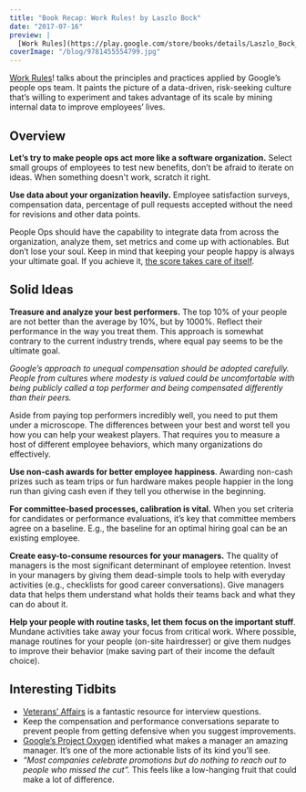 ```yaml
---
title: "Book Recap: Work Rules! by Laszlo Bock"
date: "2017-07-16"
preview: |
  [Work Rules](https://play.google.com/store/books/details/Laszlo_Bock_Work_Rules?id=M6idBAAAQBAJ&hl=en)! talks about the principles and practices applied by Google’s people ops team. It paints the picture of a data-driven, risk-seeking culture that’s willing to experiment and takes advantage of its scale by mining internal data to improve employees’ lives.
coverImage: "/blog/9781455554799.jpg"
---
```


[Work Rules](https://play.google.com/store/books/details/Laszlo_Bock_Work_Rules?id=M6idBAAAQBAJ&hl=en)! talks about the principles and practices applied by Google’s people ops team. It paints the picture of a data-driven, risk-seeking culture that’s willing to experiment and takes advantage of its scale by mining internal data to improve employees’ lives.

## Overview

**Let’s try to make people ops act more like a software organization.** Select small groups of employees to test new benefits, don’t be afraid to iterate on ideas. When something doesn't work, scratch it right.

**Use data about your organization heavily.** Employee satisfaction surveys, compensation data, percentage of pull requests accepted without the need for revisions and other data points.

People Ops should have the capability to integrate data from across the organization, analyze them, set metrics and come up with actionables. But don’t lose your soul. Keep in mind that keeping your people happy is always your ultimate goal. If you achieve it, [the score takes care of itself](https://play.google.com/store/books/details/Bill_Walsh_The_Score_Takes_Care_of_Itself?id=shUB6M9IzZcC&hl=en).

## Solid Ideas

**Treasure and analyze your best performers.** The top 10% of your people are not better than the average by 10%, but by 1000%. Reflect their performance in the way you treat them. This approach is somewhat contrary to the current industry trends, where equal pay seems to be the ultimate goal.

_Google’s approach to unequal compensation should be adopted carefully. People from cultures where modesty is valued could be uncomfortable with being publicly called a top performer and being compensated differently than their peers._

Aside from paying top performers incredibly well, you need to put them under a microscope. The differences between your best and worst tell you how you can help your weakest players. That requires you to measure a host of different employee behaviors, which many organizations do effectively.

**Use non-cash awards for better employee happiness**. Awarding non-cash prizes such as team trips or fun hardware makes people happier in the long run than giving cash even if they tell you otherwise in the beginning.

**For committee-based processes, calibration is vital.** When you set criteria for candidates or performance evaluations, it’s key that committee members agree on a baseline. E.g., the baseline for an optimal hiring goal can be an existing employee.

**Create easy-to-consume resources for your managers.** The quality of managers is the most significant determinant of employee retention. Invest in your managers by giving them dead-simple tools to help with everyday activities (e.g., checklists for good career conversations). Give managers data that helps them understand what holds their teams back and what they can do about it.

**Help your people with routine tasks, let them focus on the important stuff**. Mundane activities take away your focus from critical work. Where possible, manage routines for your people (on-site hairdresser) or give them nudges to improve their behavior (make saving part of their income the default choice).

## Interesting Tidbits

- [Veterans’ Affairs](http://blog.impraise.com/360-feedback/project-oxygen-8-ways-google-resuscitated-management) is a fantastic resource for interview questions.
- Keep the compensation and performance conversations separate to prevent people from getting defensive when you suggest improvements.
- [Google’s Project Oxygen](http://blog.impraise.com/360-feedback/project-oxygen-8-ways-google-resuscitated-management) identified what makes a manager an amazing manager. It’s one of the more actionable lists of its kind you’ll see.
- _“Most companies celebrate promotions but do nothing to reach out to people who missed the cut”._ This feels like a low-hanging fruit that could make a lot of difference.
